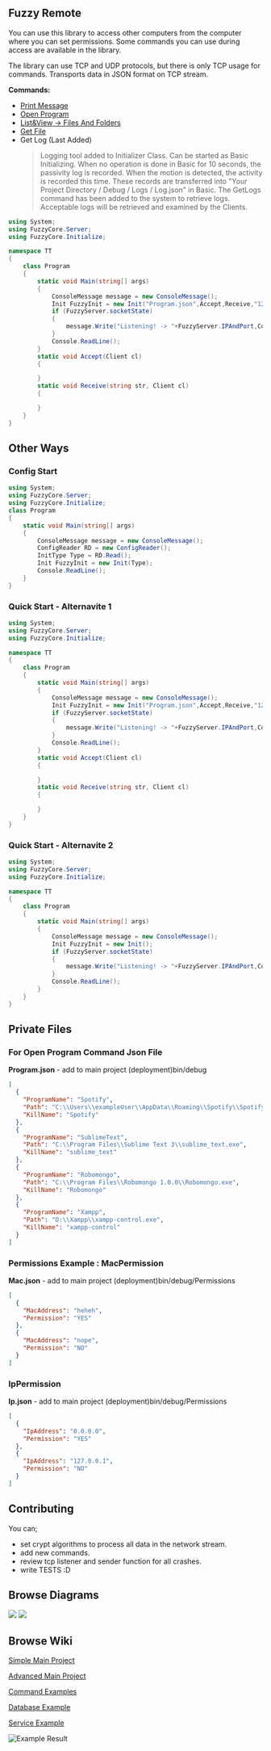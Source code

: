 ## **Fuzzy Remote**
You can use this library to access other computers from the computer where you can set permissions. Some commands you can use during access are available in the library. 

The library can use TCP and UDP protocols, but there is only TCP usage for commands. Transports data in JSON format on TCP stream.

**Commands:**

 - [Print Message](https://github.com/muhammedikinci/FuzzyCore/wiki/Command-Examples#example-print-message*)
 - [Open Program](https://github.com/muhammedikinci/FuzzyCore/wiki/Command-Examples#example-open-program)
 - [List&View -> Files And Folders](https://github.com/muhammedikinci/FuzzyCore/wiki/Command-Examples#example-listview---files-and-folders)
 - [Get File](https://github.com/muhammedikinci/FuzzyCore/wiki/Command-Examples#example-get-file)
 - Get Log (Last Added)
	>Logging tool added to Initializer Class. Can be started as Basic Initializing. When no operation is done in Basic for 10 seconds, the passivity log is recorded. When the motion is detected, the activity is recorded this time. These records are transferred into "Your Project Directory / Debug / Logs / Log.json" in Basic.
The GetLogs command has been added to the system to retrieve logs. Acceptable logs will be retrieved and examined by the Clients.

```c#
using System;
using FuzzyCore.Server;
using FuzzyCore.Initialize;

namespace TT
{
    class Program
    {
        static void Main(string[] args)
        {
            ConsoleMessage message = new ConsoleMessage();
            Init FuzzyInit = new Init("Program.json",Accept,Receive,"127.0.0.1","111");
            if (FuzzyServer.socketState)
            {
                message.Write("Listening! -> "+FuzzyServer.IPAndPort,ConsoleMessage.MessageType.BACKPROCESS);
            }
            Console.ReadLine();
        }
        static void Accept(Client cl)
        {

        }
        static void Receive(string str, Client cl)
        {

        }
    }
}

```

## Other Ways
### Config Start
```c#
using System;
using FuzzyCore.Server;
using FuzzyCore.Initialize;
class Program
{
    static void Main(string[] args)
    {
        ConsoleMessage message = new ConsoleMessage();
        ConfigReader RD = new ConfigReader();
        InitType Type = RD.Read();
        Init FuzzyInit = new Init(Type);
        Console.ReadLine();
    }
}
```

### Quick Start - Alternavite 1
```c#
using System;
using FuzzyCore.Server;
using FuzzyCore.Initialize;

namespace TT
{
    class Program
    {
        static void Main(string[] args)
        {
            ConsoleMessage message = new ConsoleMessage();
            Init FuzzyInit = new Init("Program.json",Accept,Receive,"127.0.0.1","111");
            if (FuzzyServer.socketState)
            {
                message.Write("Listening! -> "+FuzzyServer.IPAndPort,ConsoleMessage.MessageType.BACKPROCESS);
            }
            Console.ReadLine();
        }
        static void Accept(Client cl)
        {

        }
        static void Receive(string str, Client cl)
        {

        }
    }
}
```

### Quick Start - Alternavite 2
```c#
using System;
using FuzzyCore.Server;
using FuzzyCore.Initialize;

namespace TT
{
    class Program
    {
        static void Main(string[] args)
        {
            ConsoleMessage message = new ConsoleMessage();
            Init FuzzyInit = new Init();
            if (FuzzyServer.socketState)
            {
                message.Write("Listening! -> "+FuzzyServer.IPAndPort,ConsoleMessage.MessageType.BACKPROCESS);
            }
            Console.ReadLine();
        }
    }
}
```

## Private Files
<h3>For Open Program Command Json File</h3>

<b>Program.json</b> <span> - add to main project (deployment)bin/debug</span>
```json
﻿[
  {
    "ProgramName": "Spotify",
    "Path": "C:\\Users\\exampleUser\\AppData\\Roaming\\Spotify\\Spotify.exe",
    "KillName": "Spotify"
  },
  {
    "ProgramName": "SublimeText",
    "Path": "C:\\Program Files\\Sublime Text 3\\sublime_text.exe",
    "KillName": "sublime_text"
  },
  {
    "ProgramName": "Robomongo",
    "Path": "C:\\Program Files\\Robomongo 1.0.0\\Robomongo.exe",
    "KillName": "Robomongo"
  },
  {
    "ProgramName": "Xampp",
    "Path": "D:\\Xampp\\xampp-control.exe",
    "KillName": "xampp-control"
  }
]
```
<h3>Permissions Example : MacPermission</h3>

<b>Mac.json</b> <span> - add to main project (deployment)bin/debug/Permissions</span>
```json
[
  {
    "MacAddress": "heheh",
    "Permission": "YES"
  },
  {
    "MacAddress": "nope",
    "Permission": "NO"
  }
]
```
<h3>IpPermission</h3>

<b>Ip.json</b> <span> - add to main project (deployment)bin/debug/Permissions</span>
```json
[
  {
    "IpAddress": "0.0.0.0",
    "Permission": "YES"
  },
  {
    "IpAddress": "127.0.0.1",
    "Permission": "NO"
  }
]
```

## Contributing
You can;

 - set crypt algorithms to process all data in the network stream.
 - add new commands.
 - review tcp listener and sender function for all crashes.
 - write TESTS  :D

## Browse Diagrams

<img src="https://github.com/muhammedikinci/FuzzyCore/blob/master/UML/Employee-Manager.svg">
<img src="https://github.com/muhammedikinci/FuzzyCore/blob/master/UML/initializing-uml-fuzzy.svg">

## **Browse Wiki**

[Simple Main Project](https://github.com/muhammedikinci/FuzzyCore/wiki/Main-Project-Simple)

[Advanced Main Project](https://github.com/muhammedikinci/FuzzyCore/wiki/Main-Project-Advanced)

[Command Examples](https://github.com/muhammedikinci/FuzzyCore/wiki/Command-Examples)

[Database Example](https://github.com/muhammedikinci/FuzzyCore/wiki/Database-Example)

[Service Example](https://github.com/muhammedikinci/FuzzyCore/wiki/Service-Examples)

![Example Result](https://image.prntscr.com/image/Vu4EWxinQSSSHRDndG46mA.png)

